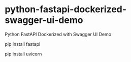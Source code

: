 # python-fastapi-dockerized-swagger-ui-demo

Python FastAPI Dockerized with Swagger UI Demo

pip install fastapi

pip install uvicorn


